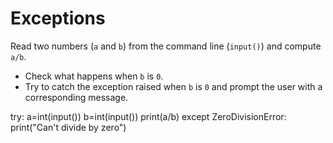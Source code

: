 # Exceptions

Read two numbers (`a` and `b`) from the command line (`input()`) and
compute `a/b`.

- Check what happens when `b` is `0`.
- Try to catch the exception raised when `b` is `0` and prompt the user with a
  corresponding message.





try:
    a=int(input())
    b=int(input())
    print(a/b)
except ZeroDivisionError:
    print("Can't divide by zero")
